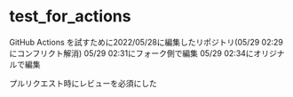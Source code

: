 # test_for_actions
GitHub Actions を試すために2022/05/28に編集したリポジトリ(05/29 02:29にコンフリクト解消)
05/29 02:31にフォーク側で編集
05/29 02:34にオリジナルで編集

プルリクエスト時にレビューを必須にした
